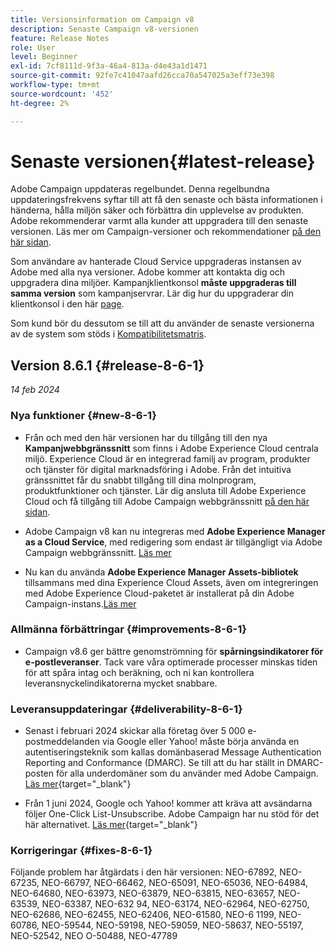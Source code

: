 ```yaml
---
title: Versionsinformation om Campaign v8
description: Senaste Campaign v8-versionen
feature: Release Notes
role: User
level: Beginner
exl-id: 7cf8111d-9f3a-46a4-813a-d4e43a1d1471
source-git-commit: 92fe7c41047aafd26cca70a547025a3eff73e398
workflow-type: tm+mt
source-wordcount: '452'
ht-degree: 2%

---
```


# Senaste versionen{#latest-release}

Adobe Campaign uppdateras regelbundet. Denna regelbundna uppdateringsfrekvens syftar till att få den senaste och bästa informationen i händerna, hålla miljön säker och förbättra din upplevelse av produkten. Adobe rekommenderar varmt alla kunder att uppgradera till den senaste versionen. Läs mer om Campaign-versioner och rekommendationer [på den här sidan](upgrades.md).

Som användare av hanterade Cloud Service uppgraderas instansen av Adobe med alla nya versioner. Adobe kommer att kontakta dig och uppgradera dina miljöer. Kampanjklientkonsol **måste uppgraderas till samma version** som kampanjservrar. Lär dig hur du uppgraderar din klientkonsol i den här [page](../start/connect.md#upgrade-ac-console).

Som kund bör du dessutom se till att du använder de senaste versionerna av de system som stöds i [Kompatibilitetsmatris](compatibility-matrix.md).


## Version 8.6.1 {#release-8-6-1}

_14 feb 2024_


### Nya funktioner {#new-8-6-1}

* Från och med den här versionen har du tillgång till den nya **Kampanjwebbgränssnitt** som finns i Adobe Experience Cloud centrala miljö. Experience Cloud är en integrerad familj av program, produkter och tjänster för digital marknadsföring i Adobe. Från det intuitiva gränssnittet får du snabbt tillgång till dina molnprogram, produktfunktioner och tjänster. Lär dig ansluta till Adobe Experience Cloud och få tillgång till Adobe Campaign webbgränssnitt [på den här sidan](campaign-ui.md#ac-web-ui).


* Adobe Campaign v8 kan nu integreras med **Adobe Experience Manager as a Cloud Service**, med redigering som endast är tillgängligt via Adobe Campaign webbgränssnitt. [Läs mer](../connect/ac-aem.md)

* Nu kan du använda **Adobe Experience Manager Assets-bibliotek** tillsammans med dina Experience Cloud Assets, även om integreringen med Adobe Experience Cloud-paketet är installerat på din Adobe Campaign-instans.[Läs mer](../connect/ac-aem.md#assets-library)

### Allmänna förbättringar {#improvements-8-6-1}

* Campaign v8.6 ger bättre genomströmning för **spårningsindikatorer för e-postleveranser**. Tack vare våra optimerade processer minskas tiden för att spåra intag och beräkning, och ni kan kontrollera leveransnyckelindikatorerna mycket snabbare.


### Leveransuppdateringar {#deliverability-8-6-1}

* Senast i februari 2024 skickar alla företag över 5 000 e-postmeddelanden via Google eller Yahoo! måste börja använda en autentiseringsteknik som kallas domänbaserad Message Authentication Reporting and Conformance (DMARC). Se till att du har ställt in DMARC-posten för alla underdomäner som du använder med Adobe Campaign. [Läs mer](https://experienceleague.adobe.com/docs/deliverability-learn/deliverability-best-practice-guide/additional-resources/technotes/implement-dmarc.html?lang=sv){target="_blank"}

* Från 1 juni 2024, Google och Yahoo! kommer att kräva att avsändarna följer One-Click List-Unsubscribe. Adobe Campaign har nu stöd för det här alternativet. [Läs mer](https://experienceleague.adobe.com/docs/deliverability-learn/deliverability-best-practice-guide/additional-resources/campaign/acc-technical-recommendations.html#one-click-list-unsubscribe){target="_blank"}


### Korrigeringar {#fixes-8-6-1}

Följande problem har åtgärdats i den här versionen: NEO-67892, NEO-67235, NEO-66797, NEO-66462, NEO-65091, NEO-65036, NEO-64984, NEO-64680, NEO-63973, NEO-63879, NEO-63815, NEO-63657, NEO-63539, NEO-63387, NEO-632 94, NEO-63174, NEO-62964, NEO-62750, NEO-62686, NEO-62455, NEO-62406, NEO-61580, NEO-6 1199, NEO-60786, NEO-59544, NEO-59198, NEO-59059, NEO-58637, NEO-55197, NEO-52542, NEO O-50488, NEO-47789